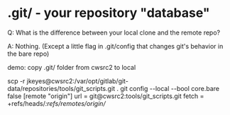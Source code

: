 # .git/ - your repository "database"

Q:  What is the difference between your local clone
and the remote repo?

A:  Nothing. (Except a little flag in .git/config
that changes git's behavior in the bare repo)

demo: copy .git/ folder from cwsrc2 to local








scp -r jkeyes@cwsrc2:/var/opt/gitlab/git-data/repositories/tools/git_scripts.git .
git config --local --bool core.bare false
[remote "origin"]
    url = git@cwsrc2:tools/git_scripts.git
    fetch = +refs/heads/*:refs/remotes/origin/*

